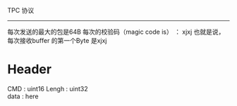 TPC 协议

------

每次发送的最大的包是64B 
每次的校验码（magic code is） ： xjxj 
也就是说，每次接收buffer 的第一个Byte 是xjxj



# Header 

CMD : uint16 
Lengh : uint32  
data : here 


